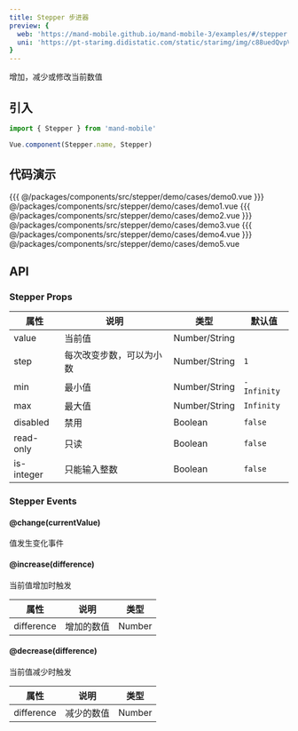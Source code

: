 ```yaml
---
title: Stepper 步进器
preview: {
  web: 'https://mand-mobile.github.io/mand-mobile-3/examples/#/stepper',
  uni: 'https://pt-starimg.didistatic.com/static/starimg/img/c88uedQvpV1628597688551.png'
}
---
```


增加，减少或修改当前数值

## 引入

```javascript
import { Stepper } from 'mand-mobile'

Vue.component(Stepper.name, Stepper)
```

## 代码演示
<!-- DEMO -->
<MDDemoWrapper>
{{{ @/packages/components/src/stepper/demo/cases/demo0.vue
}}} @/packages/components/src/stepper/demo/cases/demo1.vue
{{{ @/packages/components/src/stepper/demo/cases/demo2.vue
}}} @/packages/components/src/stepper/demo/cases/demo3.vue
{{{ @/packages/components/src/stepper/demo/cases/demo4.vue
}}} @/packages/components/src/stepper/demo/cases/demo5.vue
</MDDemoWrapper>

## API

### Stepper Props
|属性    | 说明 | 类型 | 默认值|
|---------|------|--------|----|
|value| 当前值 | Number/String | |
|step|每次改变步数，可以为小数|Number/String|`1`|
|min|最小值|Number/String|`-Infinity`|
|max|最大值|Number/String|`Infinity`|
|disabled|禁用| Boolean|`false`|
|read-only|只读| Boolean|`false`|
|is-integer|只能输入整数| Boolean|`false`|

### Stepper Events

#### @change(currentValue)
值发生变化事件

#### @increase(difference)
当前值增加时触发

|属性 | 说明 | 类型|
|----|-----|------|
|difference|增加的数值|Number|

#### @decrease(difference)
当前值减少时触发

|属性 | 说明 | 类型|
|----|-----|------|
|difference|减少的数值|Number|
